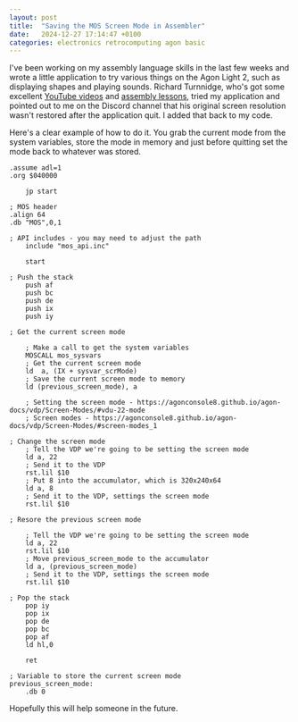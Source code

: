 ```yaml
---
layout: post
title:  "Saving the MOS Screen Mode in Assembler"
date:   2024-12-27 17:14:47 +0100
categories: electronics retrocomputing agon basic
---
```


I've been working on my assembly language skills in the last few weeks and wrote a little application to try various things on the Agon Light 2, such as displaying shapes and playing sounds.  Richard Turnnidge, who's got some excellent [YouTube videos](https://www.youtube.com/watch?v=NFgZcnyV8mU) and [assembly lessons](https://github.com/richardturnnidge/lessons), tried my application and pointed out to me  on the Discord channel that his original screen resolution wasn't restored after the application quit. I added that back to my code.

Here's a clear example of how to do it.  You grab the current mode from the system variables, store the mode in memory and just before quitting set the mode back to whatever was stored.

```
.assume adl=1
.org $040000

    jp start

; MOS header
.align 64
.db "MOS",0,1
 
; API includes - you may need to adjust the path
    include "mos_api.inc"
 
    start
 
; Push the stack
    push af
    push bc
    push de
    push ix
    push iy
 
; Get the current screen mode

    ; Make a call to get the system variables
    MOSCALL mos_sysvars
    ; Get the current screen mode
    ld  a, (IX + sysvar_scrMode)
    ; Save the current screen mode to memory
    ld (previous_screen_mode), a
 
    ; Setting the screen mode - https://agonconsole8.github.io/agon-docs/vdp/Screen-Modes/#vdu-22-mode
    ; Screen modes - https://agonconsole8.github.io/agon-docs/vdp/Screen-Modes/#screen-modes_1

; Change the screen mode
    ; Tell the VDP we're going to be setting the screen mode 
    ld a, 22
    ; Send it to the VDP
    rst.lil $10
    ; Put 8 into the accumulator, which is 320x240x64
    ld a, 8
    ; Send it to the VDP, settings the screen mode
    rst.lil $10

; Resore the previous screen mode

    ; Tell the VDP we're going to be setting the screen mode
    ld a, 22
    rst.lil $10
    ; Move previous_screen_mode to the accumulator
    ld a, (previous_screen_mode)
    ; Send it to the VDP, settings the screen mode
    rst.lil $10
 
; Pop the stack
    pop iy
    pop ix
    pop de
    pop bc
    pop af
    ld hl,0
 
    ret

; Variable to store the current screen mode
previous_screen_mode:
    .db 0
```

Hopefully this will help someone in the future.
